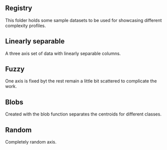 ## Registry

This folder holds some sample datasets to be used for showcasing different complexity profiles.

## Linearly separable

A three axis set of data with linearly separable columns.

## Fuzzy

One axis is fixed byt the rest remain a little bit scattered to complicate the work.

## Blobs

Created with the blob function separates the centroids for different classes.

## Random

Completely random axis.